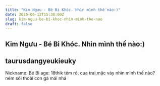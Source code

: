 ```yaml
---
title: "Kim Ngưu - Bé Bi Khóc. Nhìn mình thế nào:)"
date: 2025-06-12T15:38:00Z
slug: kim-nguu-be-bi-khoc-nhin-minh-the-nao
draft: false
---
```


## Kim Ngưu - Bé Bi Khóc. Nhìn mình thế nào:)

## taurusdangyeukieuky

Nickname: Bé Bi age: 18thik tém ró, cua trai,mặc váy nhìn mình thế nào? ném sỏi thoải con gà mái nhá
